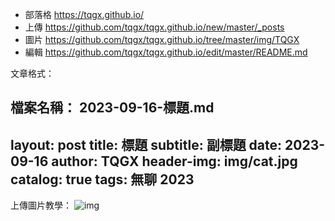 - 部落格 https://tqgx.github.io/ 
- 上傳 https://github.com/tqgx/tqgx.github.io/new/master/_posts
- 圖片 https://github.com/tqgx/tqgx.github.io/tree/master/img/TQGX
- 編輯 https://github.com/tqgx/tqgx.github.io/edit/master/README.md

文章格式：

檔案名稱：
2023-09-16-標題.md
---
layout:     post
title:      標題 
subtitle:   副標題
date:       2023-09-16
author:     TQGX
header-img: img/cat.jpg
catalog:   true
tags: 無聊 2023
---

上傳圖片教學：
![img](網址)
